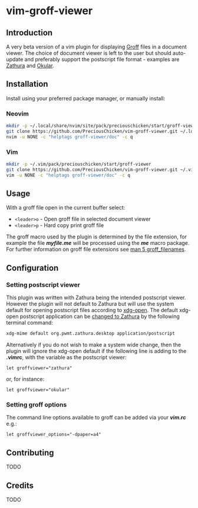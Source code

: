 # vim-groff-viewer

## Introduction

A very beta version of a vim plugin for displaying [Groff](https://www.gnu.org/software/groff/) files in a document viewer.  The choice of document viewer is left to the user but should auto-update and preferably support the postscript file format - examples are [Zathura](https://pwmt.org/projects/zathura/) and [Okular](https://okular.kde.org/).

## Installation

Install using your preferred package manager, or manually install:

### Neovim

```bash
mkdir -p ~/.local/share/nvim/site/pack/preciouschicken/start/groff-viewer
git clone https://github.com/PreciousChicken/vim-groff-viewer.git ~/.local/share/nvim/site/pack/preciouschicken/start/groff-viewer
nvim -u NONE -c "helptags groff-viewer/doc" -c q
```

### Vim

```bash
mkdir -p ~/.vim/pack/preciouschicken/start/groff-viewer
git clone https://github.com/PreciousChicken/vim-groff-viewer.git ~/.vim/pack/preciouschicken/start/groff-viewer
vim -u NONE -c "helptags groff-viewer/doc" -c q
```

## Usage

With a groff file open in the current buffer select:

- `<leader>o` - Open groff file in selected document viewer
- `<leader>p` -  Hard copy print groff file

The groff macro used by the plugin is determined by the file extension, for example the file ***myfile.me*** will be processed using the ***me*** macro package.  For further information on groff file extensions see [man 5 groff_filenames](https://manpages.ubuntu.com/manpages/bionic/en/man7/groff_filenames.7.html).

## Configuration

### Setting postscript viewer

This plugin was written with Zathura being the intended postscript viewer.  However the plugin will not default to Zathura but will use the system default for opening postscript files according to [xdg-open](https://portland.freedesktop.org/doc/xdg-open.html).  The default xdg-open postscript application can be [changed to Zathura](https://wiki.archlinux.org/title/zathura#Make_zathura_the_default_pdf_viewer) by the following terminal command:

```bash
xdg-mime default org.pwmt.zathura.desktop application/postscript
```

Alternatively if you do not wish to make a system wide change, then the plugin will ignore the xdg-open default if the following line is adding to the **.vimrc**, with the variable as the postscript viewer:

```vimrc
let groffviewer="zathura"
```
or, for instance:

```vimrc
let groffviewer="okular"
```

### Setting groff options

The command line options available to groff can be added via your ***vim.rc***  e.g.:

```vimrc
let groffviewer_options="-dpaper=a4"
```

## Contributing

TODO

## Credits

TODO



